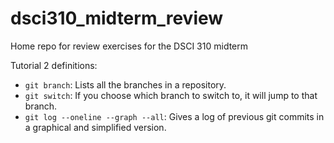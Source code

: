 # dsci310_midterm_review
Home repo for review exercises for the DSCI 310 midterm

Tutorial 2 definitions:

* `git branch`: Lists all the branches in a repository.
* `git switch`: If you choose which branch to switch to, it will jump to that branch.
* `git log --oneline --graph --all`: Gives a log of previous git commits in a graphical and simplified version.
